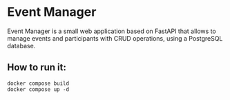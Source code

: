 # Event Manager
Event Manager is a small web application based on FastAPI that allows to manage events and participants with CRUD operations, using a PostgreSQL database.

## How to run it:
```
docker compose build 
docker compose up -d
```
